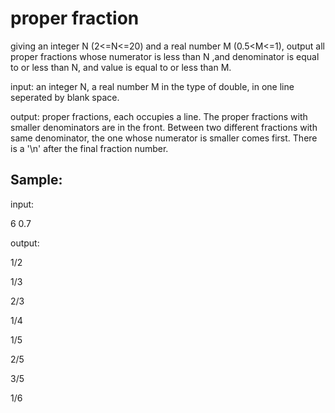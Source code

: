 # proper fraction

giving an integer N (2<=N<=20) and a real number M (0.5<M<=1), output all proper fractions whose numerator is less than N ,and denominator is equal to or less than N, and value is equal to or less than M.

input: an integer N, a real number M in the type of double, in one line seperated by blank space.

output: proper fractions, each occupies a line. The proper fractions with smaller denominators  are in the front. Between two different fractions with same denominator, the one whose numerator is smaller comes first. There is a '\n' after the final fraction number.

## Sample:

input:

6 0.7

output:

1/2

1/3

2/3

1/4

1/5

2/5

3/5

1/6
